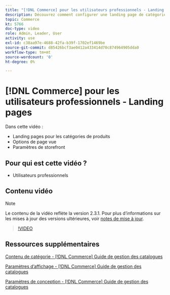 ```yaml
---
title: "[!DNL Commerce] pour les utilisateurs professionnels - Landing pages"
description: Découvrez comment configurer une landing page de catégorie et contrôler l’aspect.
topic: Commerce
kt: 5766
doc-type: video
role: Admin, Leader, User
activity: use
exl-id: c38aa97e-4688-42fa-b39f-1702ef1469be
source-git-commit: d85426bcf3ae0412a433414d70c874964905dda0
workflow-type: tm+mt
source-wordcount: '0'
ht-degree: 0%

---
```


# [!DNL Commerce] pour les utilisateurs professionnels - Landing pages

Dans cette vidéo :

- Landing pages pour les catégories de produits
- Options de page vue
- Paramètres de storefront

## Pour qui est cette vidéo ?

- Utilisateurs professionnels

## Contenu vidéo

>[!NOTE]
>
>Le contenu de la vidéo reflète la version 2.3.1. Pour plus d’informations sur les mises à jour des versions ultérieures, voir [notes de mise à jour](https://experienceleague.adobe.com/docs/commerce-operations/release/notes/overview.html).

>[!VIDEO](https://video.tv.adobe.com/v/36388?quality=12&learn=on)

## Ressources supplémentaires

[Contenu de catégorie - [!DNL Commerce] Guide de gestion des catalogues](https://experienceleague.adobe.com/docs/commerce-admin/catalog/categories/create/categories-content-settings.html)

[Paramètres d’affichage - [!DNL Commerce] Guide de gestion des catalogues](https://experienceleague.adobe.com/docs/commerce-admin/catalog/categories/create/categories-display-settings.html)

[Paramètres de conception - [!DNL Commerce] Guide de gestion des catalogues](https://experienceleague.adobe.com/docs/commerce-admin/catalog/categories/create/categories-custom-design.html)
